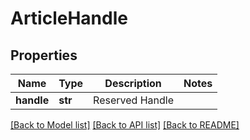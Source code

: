 # ArticleHandle

## Properties
Name | Type | Description | Notes
------------ | ------------- | ------------- | -------------
**handle** | **str** | Reserved Handle | 

[[Back to Model list]](../README.md#documentation-for-models) [[Back to API list]](../README.md#documentation-for-api-endpoints) [[Back to README]](../README.md)


